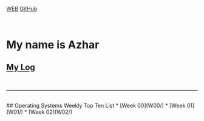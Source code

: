 ---
---

[WEB](https://azhar81.github.io/os202/)
[GitHub](https://github.com/azhar81/os202/)

<br>

# My name is Azhar

## [My Log](TXT/mylog.txt)
<br>
<hr>
<br>
## Operating Systems Weekly Top Ten List
* [Week 00](W00/)
* [Week 01](W01/)
* [Week 02](W02/)
